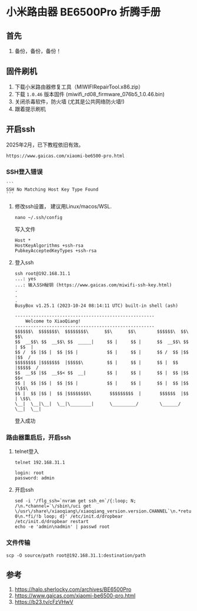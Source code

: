 # 小米路由器 BE6500Pro 折腾手册
## 首先
1. 备份，备份，备份！

## 固件刷机
1. 下载小米路由器修复工具（MIWIFIRepairTool.x86.zip）
1. 下载 `1.0.46` 版本固件 (miwifi_rd08_firmware_076b5_1.0.46.bin)
1. 关闭杀毒软件，防火墙 (尤其是公共网络防火墙!)
1. 跟着提示刷机

## 开启ssh
2025年2月，已下教程依旧有效。
```
https://www.gaicas.com/xiaomi-be6500-pro.html
```
### SSH登入错误
    ```
    SSH No Matching Host Key Type Found
    ```
1. 修改ssh设置， 建议用Linux/macos/WSL.
    ```
    nano ~/.ssh/config
    ```
    写入文件
    ```
    Host *
    HostKeyAlgorithms +ssh-rsa
    PubkeyAcceptedKeyTypes +ssh-rsa
    ```
1. 登入ssh
    ```
    ssh root@192.168.31.1
    ...: yes
    ...: 输入SSH秘钥 (https://www.gaicas.com/miwifi-ssh-key.html)
    .
    .
    .
    BusyBox v1.25.1 (2023-10-24 08:14:11 UTC) built-in shell (ash)

    -----------------------------------------------------
        Welcome to XiaoQiang!
    -----------------------------------------------------
    $$$$$$\  $$$$$$$\  $$$$$$$$\      $$\      $$\        $$$$$$\  $$\   $$\
    $$  __$$\ $$  __$$\ $$  _____|     $$ |     $$ |      $$  __$$\ $$ | $$  |
    $$ /  $$ |$$ |  $$ |$$ |           $$ |     $$ |      $$ /  $$ |$$ |$$  /
    $$$$$$$$ |$$$$$$$  |$$$$$\         $$ |     $$ |      $$ |  $$ |$$$$$  /
    $$  __$$ |$$  __$$< $$  __|        $$ |     $$ |      $$ |  $$ |$$  $$<
    $$ |  $$ |$$ |  $$ |$$ |           $$ |     $$ |      $$ |  $$ |$$ |\$$\
    $$ |  $$ |$$ |  $$ |$$$$$$$$\       $$$$$$$$$  |       $$$$$$  |$$ | \$$\
    \__|  \__|\__|  \__|\________|      \_________/        \______/ \__|  \__|

    ```
    登入成功

### 路由器重启后，开启ssh
1. telnet登入
    ```
    telnet 192.168.31.1

    login: root
    password: admin
    ```
2. 开启ssh
    ```
    sed -i '/flg_ssh=`nvram get ssh_en`/{:loop; N; /\n.*channel=`\/sbin\/uci get \/usr\/share\/xiaoqiang\/xiaoqiang_version.version.CHANNEL`\n.*return 0\n.*fi/!b loop; d}' /etc/init.d/dropbear
    /etc/init.d/dropbear restart
    echo -e 'admin\nadmin' | passwd root
    ```

### 文件传输
```
scp -O source/path root@192.168.31.1:destination/path
```

## 参考
1. https://halo.sherlocky.com/archives/BE6500Pro
1. https://www.gaicas.com/xiaomi-be6500-pro.html
1. https://b23.tv/cFzVHwV